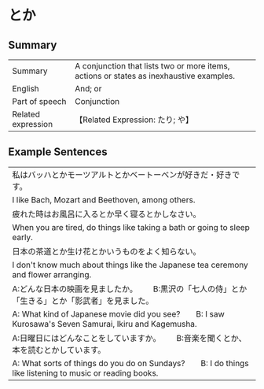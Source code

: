 # とか

## Summary

<table><tr>   <td>Summary</td>   <td>A conjunction that lists two or more items, actions or states as inexhaustive examples.</td></tr><tr>   <td>English</td>   <td>And; or</td></tr><tr>   <td>Part of speech</td>   <td>Conjunction</td></tr><tr>   <td>Related expression</td>   <td>【Related Expression: たり; や】</td></tr></table>

## Example Sentences

<table><tr><td>私はバッハとかモーツアルトとかベートーベンが好きだ・好きです。</td></tr><tr><td>I like Bach, Mozart and Beethoven, among others.</td></tr><tr><td>疲れた時はお風呂に入るとか早く寝るとかしなさい。</td></tr><tr><td>When you are tired, do things like taking a bath or going to sleep early.</td></tr><tr><td>日本の茶道とか生け花とかいうものをよく知らない。</td></tr><tr><td>I don't know much about things like the Japanese tea ceremony and flower arranging.</td></tr><tr><td>A:どんな日本の映画を見ましたか。  B:黒沢の「七人の侍」とか「生きる」とか「影武者」を見ました。</td></tr><tr><td>A: What kind of Japanese movie did you see?&emsp;&emsp;B: I saw Kurosawa's Seven Samurai, Ikiru and Kagemusha.</td></tr><tr><td>A:日曜日にはどんなことをしていますか。  B:音楽を聞くとか、本を読むとかしています。</td></tr><tr><td>A: What sorts of things do you do on Sundays?&emsp;&emsp;B: I do things like listening to music or reading books.</td></tr></table>


